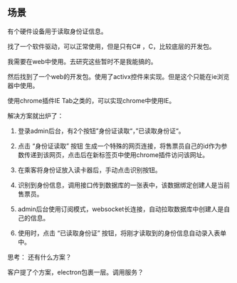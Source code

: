 ## 场景

有个硬件设备用于读取身份证信息。

找了一个软件驱动，可以正常使用，但是只有C# ，C，比较底层的开发包。

我需要在web中使用。去研究这些暂时不是我能搞的。

然后找到了一个web的开发包。使用了activx控件来实现。但是这个只能在ie浏览器中使用。

使用chrome插件IE Tab之类的，可以实现chrome中使用IE。

解决方案就出炉了：

1. 登录admin后台，有2个按钮”身份证读取“，”已读取身份证“。

2. 点击 “身份证读取” 按钮 生成一个特殊的网页连接，将售票员自己的id作为参数传递到该网页，点击后在新标签页中使用chrome插件访问该网址。

3. 在乘客将身份证放入读卡器后，手动点击识别按钮。

4. 识别到身份信息，调用接口传到数据库的一张表中，该数据绑定创建人是当前售票员。

5. admin后台使用订阅模式，websocket长连接，自动拉取数据库中创建人是自己的信息。

6. 使用时，点击 “已读取身份证” 按钮，将刚才读取到的身份信息自动录入表单中。

思考：
还有什么方案？

客户提了个方案，electron包裹一层。调用服务？
